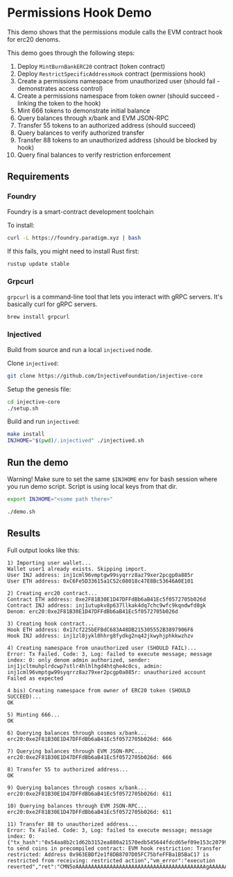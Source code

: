 # Permissions Hook Demo

This demo shows that the permissions module calls the EVM contract hook for
erc20 denoms.

This demo goes through the following steps:

1) Deploy `MintBurnBankERC20` contract (token contract)
2) Deploy `RestrictSpecificAddressHook` contract (permissions hook)
3) Create a permissions namespace from unauthorized user (should fail - demonstrates access control)
4) Create a permissions namespace from token owner (should succeed - linking the token to the hook)
5) Mint 666 tokens to demonstrate initial balance
6) Query balances through x/bank and EVM JSON-RPC
7) Transfer 55 tokens to an authorized address (should succeed)
8) Query balances to verify authorized transfer
9) Transfer 88 tokens to an unauthorized address (should be blocked by hook)
10) Query final balances to verify restriction enforcement

## Requirements

### Foundry

Foundry is a smart-contract development toolchain

To install:

```bash
curl -L https://foundry.paradigm.xyz | bash
```

If this fails, you might need to install Rust first:

```bash
rustup update stable
```

### Grpcurl

`grpcurl` is a command-line tool that lets you interact with gRPC servers. It's
basically curl for gRPC servers.

```bash
brew install grpcurl
```

### Injectived

Build from source and run a local `injectived` node.

Clone `injectived`:

```bash
git clone https://github.com/InjectiveFoundation/injective-core
```

Setup the genesis file:
```bash
cd injective-core
./setup.sh
```

Build and run `injectived`:
```bash
make install
INJHOME="$(pwd)/.injectived" ./injectived.sh
```

## Run the demo

Warning! Make sure to set the same `$INJHOME` env for bash session where you run demo script. Script is using local keys from that dir.

```bash
export INJHOME="<some path there>"

./demo.sh
```

## Results

Full output looks like this:

```
1) Importing user wallet...
Wallet user1 already exists. Skipping import.
User INJ address: inj1cml96vmptgw99syqrrz8az79xer2pcgp0a885r
User ETH address: 0xC6Fe5D33615a1C52c08018c47E8Bc53646A0E101

2) Creating erc20 contract...
Contract ETH address: 0xe2F81B30E1D47DFFdBb6aB41Ec5f0572705b026d
Contract INJ address: inj1utupkv8p637llkak4dq7chc9wfc9kqndwfd8gk
Denom: erc20:0xe2F81B30E1D47DFFdBb6aB41Ec5f0572705b026d

3) Creating hook contract...
Hook ETH address: 0x17cf225bEFBdC683A48DB215305552B3897906F6
Hook INJ address: inj1zl8jykl0hhrg8fydkg2nq42jkwyhjphkkwzhzv

4) Creating namespace from unauthorized user (SHOULD FAIL)...
Error: Tx Failed. Code: 3, Log: failed to execute message; message index: 0: only denom admin authorized, sender: inj1jcltmuhplrdcwp7stlr4hlhlhgd4htqhe4c0cs, admin: inj1cml96vmptgw99syqrrz8az79xer2pcgp0a885r: unauthorized account
Failed as expected

4 bis) Creating namespace from owner of ERC20 token (SHOULD SUCCEED)...
OK

5) Minting 666...
OK

6) Querying balances through cosmos x/bank...
erc20:0xe2F81B30E1D47DFFdBb6aB41Ec5f0572705b026d: 666

7) Querying balances through EVM JSON-RPC...
erc20:0xe2F81B30E1D47DFFdBb6aB41Ec5f0572705b026d: 666

8) Transfer 55 to authorized address...
OK

9) Querying balances through cosmos x/bank...
erc20:0xe2F81B30E1D47DFFdBb6aB41Ec5f0572705b026d: 611

10) Querying balances through EVM JSON-RPC...
erc20:0xe2F81B30E1D47DFFdBb6aB41Ec5f0572705b026d: 611

11) Transfer 88 to unauthorized address...
Error: Tx Failed. Code: 3, Log: failed to execute message; message index: 0: {"tx_hash":"0x54aa8b2c1d62b3152ea880a21570edb545644fdcd65ef09e153c20799d8ef8a9","gas_used":178082,"reason":"fail to send coins in precompiled contract: EVM hook restriction: Transfer restricted: Address 0x963EBDf2e1f8DB8707D05FC75bfeFFBa1B5BaC17 is restricted from receiving: restricted action","vm_error":"execution reverted","ret":"CMN5oAAAAAAAAAAAAAAAAAAAAAAAAAAAAAAAAAAAAAAAAAAgAAAAAAAAAAAAAAAAAAAAAAAAAAAAAAAAAAAAAAAAALlmYWlsIHRvIHNlbmQgY29pbnMgaW4gcHJlY29tcGlsZWQgY29udHJhY3Q6IEVWTSBob29rIHJlc3RyaWN0aW9uOiBUcmFuc2ZlciByZXN0cmljdGVkOiBBZGRyZXNzIDB4OTYzRUJEZjJlMWY4REI4NzA3RDA1RkM3NWJmZUZGQmExQjVCYUMxNyBpcyByZXN0cmljdGVkIGZyb20gcmVjZWl2aW5nOiByZXN0cmljdGVkIGFjdGlvbgAAAAAAAAA="}
```

